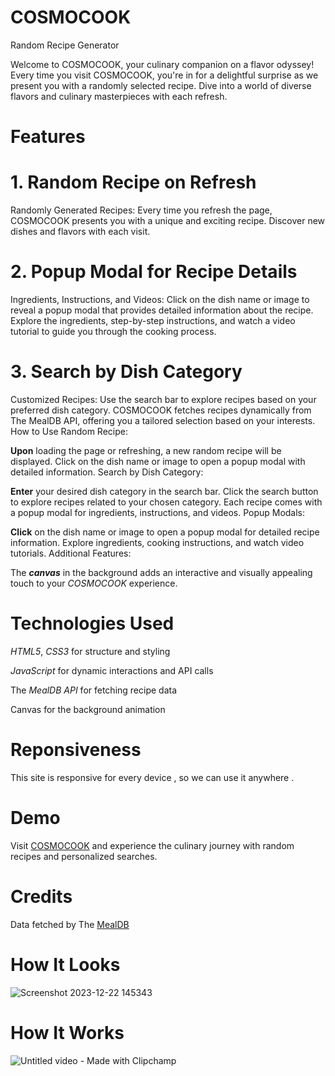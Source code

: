 # COSMOCOOK  

Random Recipe Generator

Welcome to COSMOCOOK, your culinary companion on a flavor odyssey! Every time you visit COSMOCOOK, you're in for a delightful surprise as we present you with a randomly selected recipe. Dive into a world of diverse flavors and culinary masterpieces with each refresh.

# Features



# 1. Random Recipe on Refresh


Randomly Generated Recipes: Every time you refresh the page, COSMOCOOK presents you with a unique and exciting recipe. Discover new dishes and flavors with each visit.


# 2. Popup Modal for Recipe Details


Ingredients, Instructions, and Videos: Click on the dish name or image to reveal a popup modal that provides detailed information about the recipe. Explore the ingredients, step-by-step instructions, and watch a video tutorial to guide you through the cooking process.


# 3. Search by Dish Category
Customized Recipes: Use the search bar to explore recipes based on your preferred dish category. COSMOCOOK fetches recipes dynamically from The MealDB API, offering you a tailored selection based on your interests.
How to Use
Random Recipe:

**Upon** loading the page or refreshing, a new random recipe will be displayed.
Click on the dish name or image to open a popup modal with detailed information.
Search by Dish Category:

**Enter** your desired dish category in the search bar.
Click the search button to explore recipes related to your chosen category.
Each recipe comes with a popup modal for ingredients, instructions, and videos.
Popup Modals:

**Click** on the dish name or image to open a popup modal for detailed recipe information.
Explore ingredients, cooking instructions, and watch video tutorials.
Additional Features:

The ***canvas*** in the background adds an interactive and visually appealing touch to your *COSMOCOOK* experience.


# Technologies Used

*HTML5*, *CSS3* for structure and styling


*JavaScript* for dynamic interactions and API calls


The *MealDB API* for fetching recipe data


Canvas for the background animation

# Reponsiveness

This site is responsive for every device , so we can use it anywhere .

# Demo
Visit [COSMOCOOK]([http://127.0.0.1:5500/index.html](https://satyamsharmahp36.github.io/Ca_cosmocook/))  and experience the culinary journey with random recipes and personalized searches.


# Credits


Data fetched by The [MealDB](https://www.themealdb.com/api.php)


# How It Looks




![Screenshot 2023-12-22 145343](https://github.com/Satyamsharmahp36/Ca_cosmocook/assets/138446502/afb9991b-d603-4374-a444-80679089f4fa)

# How It Works

![Untitled video - Made with Clipchamp](https://github.com/Satyamsharmahp36/Ca_cosmocook/assets/138446502/fccc597b-9386-4765-9706-4167a42d2a33)




